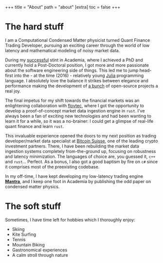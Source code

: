 +++
title = "About"
path = "about"
[extra]
toc = false
+++

# The hard stuff
I am a Computational Condensed Matter physicist turned Quant Finance Trading Developer, pursuing an exciting career through the world of low latency and mathematical modeling of noisy market data.

During my [successful](https://scholar.google.com/citations?hl=en&user=oAp2Siow_v8C) stint in Academia, where I achieved a PhD and currently hold a Post-Doctoral position, I got more and more passionate about the software engineering side of things.
This led me to jump head-first into the - at the time (2016) - relatively young [Julia](https://julialang.org) programming language. I absolutely love the balance it strikes between elegance and performance making the development of [a bunch](https://github.com/louisponet?tab=repositories&q=&type=&language=julia&sort=stargazers) of open-source projects a real joy.

The final impetus for my shift towards the financial markets was an enlightening collaboration with [flovtec](https://www.flovtec.com/), where I got the opportunity to develop a proof-of-concept market data ingestion engine in `rust`.
I've always been a fan of exciting new technologies and had been wanting to learn it for a while, so it was a no-brainer: I could get a glimpse of real-life quant finance and learn `rust`.

This invaluable experience opened the doors to my next position as trading developer/market data specialist at [Bitcoin Suisse](https://bitcoinsuisse.com/), one of the leading crypto investment partners.
There, I have been rebuilding the market data ingestion systems completely from-the-ground up, focusing on robustness and latency minimization. The languages of choice are, you guessed it, `c++` and `rust`... Perfect.
As a bonus, I also got a good baptism by fire on `c#` since it comprises most of the preexisting codebase.

In my off-time, I have kept developing my low-latency trading engine [**Mantra**](@/posts/hello_world/index.md), and I keep one foot in Academia by publishing the odd paper on condensed matter physics.

# The soft stuff
Sometimes, I have time left for hobbies which I thoroughly enjoy:
- Skiing
- Kite Surfing
- Tennis
- Mountain Biking
- Gastronomical experiences
- A calm stroll through nature
